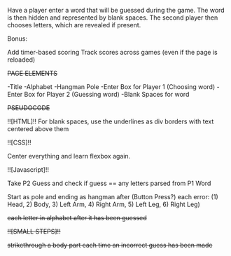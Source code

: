 Have a player enter a word that will be guessed during the game. The word is then hidden and represented by blank spaces. The second player then chooses letters, which are revealed if present.

Bonus:

Add timer-based scoring
Track scores across games (even if the page is reloaded)


~~PAGE ELEMENTS~~

-Title
-Alphabet
-Hangman Pole
-Enter Box for Player 1 (Choosing word)
-Enter Box for Player 2 (Guessing word)
-Blank Spaces for word

~~PSEUDOCODE~~

!![HTML]!!
For blank spaces, use the underlines as div borders with text centered above them


!![CSS]!!

Center everything and learn flexbox again.

!![Javascript]!!

Take P2 Guess and check if guess == any letters parsed from P1 Word

Start as pole and ending as hangman after (Button Press?) each error: (1) Head, 2) Body, 3) Left Arm, 4) Right Arm, 5) Left Leg, 6) Right Leg)

<strike> each letter in alphabet after it has been guessed



!![SMALL STEPS]!!

strikethrough a body part each time an incorrect guess has been made

